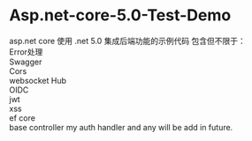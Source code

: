 # Asp.net-core-5.0-Test-Demo
asp.net core 使用 .net 5.0 集成后端功能的示例代码
包含但不限于：  
Error处理  
Swagger  
Cors  
websocket Hub  
OIDC  
jwt  
xss  
ef core  
base controller
my auth handler 
and any will be add in future.

